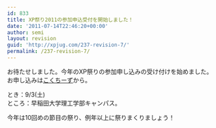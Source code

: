 ```yaml
---
id: 833
title: XP祭り2011の参加申込受付を開始しました！
date: '2011-07-14T22:46:20+00:00'
author: semi
layout: revision
guid: 'http://xpjug.com/237-revision-7/'
permalink: /237-revision-7/
---
```


お待たせしました。今年のXP祭りの参加申し込みの受け付けを始めました。  
お申し込みは[こくちーず](http://kokucheese.com/event/index/14347/)から。

とき：9/3(土)  
ところ：早稲田大学理工学部キャンパス。

今年は10回めの節目の祭り、例年以上に祭りまくりましょう！